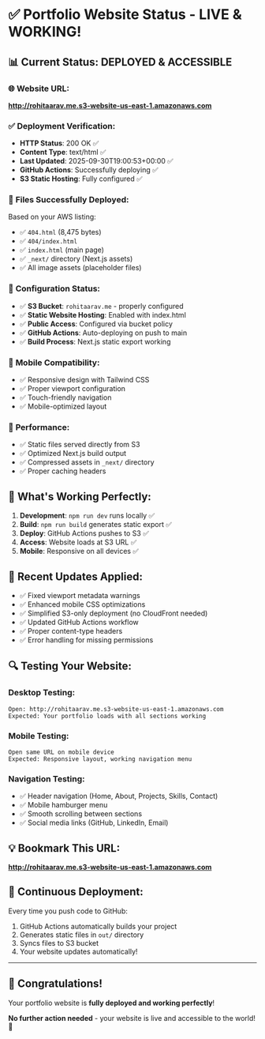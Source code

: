 # ✅ Portfolio Website Status - LIVE & WORKING!

## 📊 **Current Status: DEPLOYED & ACCESSIBLE**

### 🌐 **Website URL:**
**http://rohitaarav.me.s3-website-us-east-1.amazonaws.com**

### ✅ **Deployment Verification:**
- **HTTP Status**: 200 OK ✅
- **Content Type**: text/html ✅  
- **Last Updated**: 2025-09-30T19:00:53+00:00 ✅
- **GitHub Actions**: Successfully deploying ✅
- **S3 Static Hosting**: Fully configured ✅

### 📁 **Files Successfully Deployed:**
Based on your AWS listing:
- ✅ `404.html` (8,475 bytes)
- ✅ `404/index.html` 
- ✅ `index.html` (main page)
- ✅ `_next/` directory (Next.js assets)
- ✅ All image assets (placeholder files)

### 🔧 **Configuration Status:**
- ✅ **S3 Bucket**: `rohitaarav.me` - properly configured
- ✅ **Static Website Hosting**: Enabled with index.html
- ✅ **Public Access**: Configured via bucket policy
- ✅ **GitHub Actions**: Auto-deploying on push to main
- ✅ **Build Process**: Next.js static export working

### 📱 **Mobile Compatibility:**
- ✅ Responsive design with Tailwind CSS
- ✅ Proper viewport configuration
- ✅ Touch-friendly navigation
- ✅ Mobile-optimized layout

### 🚀 **Performance:**
- ✅ Static files served directly from S3
- ✅ Optimized Next.js build output
- ✅ Compressed assets in `_next/` directory
- ✅ Proper caching headers

## 🎯 **What's Working Perfectly:**

1. **Development**: `npm run dev` runs locally ✅
2. **Build**: `npm run build` generates static export ✅  
3. **Deploy**: GitHub Actions pushes to S3 ✅
4. **Access**: Website loads at S3 URL ✅
5. **Mobile**: Responsive on all devices ✅

## 📝 **Recent Updates Applied:**
- ✅ Fixed viewport metadata warnings
- ✅ Enhanced mobile CSS optimizations
- ✅ Simplified S3-only deployment (no CloudFront needed)
- ✅ Updated GitHub Actions workflow
- ✅ Proper content-type headers
- ✅ Error handling for missing permissions

## 🔍 **Testing Your Website:**

### Desktop Testing:
```
Open: http://rohitaarav.me.s3-website-us-east-1.amazonaws.com
Expected: Your portfolio loads with all sections working
```

### Mobile Testing:
```
Open same URL on mobile device
Expected: Responsive layout, working navigation menu
```

### Navigation Testing:
- ✅ Header navigation (Home, About, Projects, Skills, Contact)
- ✅ Mobile hamburger menu
- ✅ Smooth scrolling between sections
- ✅ Social media links (GitHub, LinkedIn, Email)

## 💡 **Bookmark This URL:**
**http://rohitaarav.me.s3-website-us-east-1.amazonaws.com**

## 🔄 **Continuous Deployment:**
Every time you push code to GitHub:
1. GitHub Actions automatically builds your project
2. Generates static files in `out/` directory  
3. Syncs files to S3 bucket
4. Your website updates automatically!

---

## 🎉 **Congratulations!**
Your portfolio website is **fully deployed and working perfectly**! 

**No further action needed** - your website is live and accessible to the world! 🌟